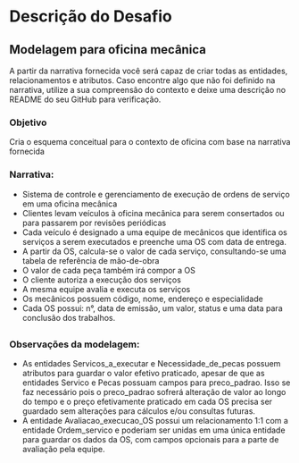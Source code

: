 # Descrição do Desafio

## Modelagem para oficina mecânica

A partir da narrativa fornecida você será capaz de criar todas as entidades, relacionamentos e atributos. Caso encontre algo que não foi definido na narrativa, utilize a sua compreensão do contexto e deixe uma descrição no README do seu GitHub para verificação.


### Objetivo

Cria o esquema conceitual para o contexto de oficina com base na narrativa fornecida

### Narrativa:

- Sistema de controle e gerenciamento de execução de ordens de serviço em uma oficina mecânica
- Clientes levam veículos à oficina mecânica para serem consertados ou para passarem por revisões periódicas
- Cada veículo é designado a uma equipe de mecânicos que identifica os serviços a serem executados e preenche uma OS com data de entrega.
- A partir da OS, calcula-se o valor de cada serviço, consultando-se uma tabela de referência de mão-de-obra
- O valor de cada peça também irá compor a OS
- O cliente autoriza a execução dos serviços
- A mesma equipe avalia e executa os serviços
- Os mecânicos possuem código, nome, endereço e especialidade
- Cada OS possui: n°, data de emissão, um valor, status e uma data para conclusão dos trabalhos.

## 
### Observações da modelagem:

 - As entidades Servicos_a_executar e Necessidade_de_pecas possuem atributos para guardar o valor efetivo praticado, apesar de que as entidades Servico e Pecas possuam campos para preco_padrao. Isso se faz necessário pois o preco_padrao sofrerá alteração de valor ao longo do tempo e o preço efetivamente praticado em cada OS precisa ser guardado sem alterações para cálculos e/ou consultas futuras.
 - A entidade Avaliacao_execucao_OS possui um relacionamento 1:1 com a entidade Ordem_servico e poderiam ser unidas em uma única entidade para guardar os dados da OS, com campos opcionais para a parte de avaliação pela equipe.

